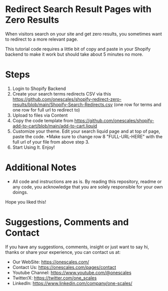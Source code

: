 # Redirect Search Result Pages with Zero Results
When visitors search on your site and get zero results, you sometimes want to redirect to a more relevant page. 

This tutorial code requires a little bit of copy and paste in your Shopify backend to make it work but should take about 5 minutes no more.

# Steps

1. Login to Shopify Backend
2. Create your search terms redirects CSV via this https://github.com/onescales/shopify-redirect-zero-results/blob/main/Shopify-Search-Redirects.csv (one row for terms and one row for full url to redirect to)
3. Upload to files via Content
4. Copy the code template from https://github.com/onescales/shopify-add-to-cart/blob/main/add-to-cart.liquid
5. Customize your theme. Edit your search liquid page and at top of page, paste the code. *Make sure to change row 8 "FULL-URL-HERE" with the full url of your file from above step 3.
6. Start Using It. Enjoy!

# Additional Notes
- All code and instructions are as is. By reading this repository, readme or any code, you acknowledge that you are solely responsible for your own doings.

Hope you liked this!

# Suggestions, Comments and Contact
If you have any suggestions, comments, insight or just want to say hi, thanks or share your experience, you can contact us at:
- Our WebSite: https://onescales.com/
- Contact Us: https://onescales.com/pages/contact
- Youtube Channel: https://www.youtube.com/@onescales
- Twitter/X: https://twitter.com/one_scales
- LinkedIn: https://www.linkedin.com/company/one-scales/






